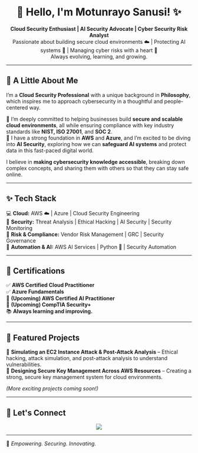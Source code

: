 <h1 align="center">🌸 Hello, I'm Motunrayo Sanusi! ✨</h1>

<p align="center">
  <strong>Cloud Security Enthusiast | AI Security Advocate | Cyber Security Risk Analyst</strong>  
  <br>Passionate about building secure cloud environments ☁️ | Protecting AI systems 🤖 | Managing cyber risks with a heart 💖  
  <br>Always evolving, learning, and growing.  
</p>

---

<h2>💖 A Little About Me</h2>  

I’m a **Cloud Security Professional** with a unique background in **Philosophy**, which inspires me to approach cybersecurity in a thoughtful and people-centered way.  

🌸 I’m deeply committed to helping businesses build **secure and scalable cloud environments**, all while ensuring compliance with key industry standards like **NIST, ISO 27001**, and **SOC 2**.  
🌸 I have a strong foundation in **AWS** and **Azure**, and I’m excited to be diving into **AI Security**, exploring how we can **safeguard AI systems** and protect data in this fast-paced digital world.  

I believe in **making cybersecurity knowledge accessible**, breaking down complex concepts, and sharing them with others so that they can stay safe online.  

---

<h2>✨ Tech Stack</h2>  

💻 **Cloud:** AWS ☁️ | Azure | Cloud Security Engineering  
🔐 **Security:** Threat Analysis | Ethical Hacking | AI Security | Security Monitoring  
📜 **Risk & Compliance:** Vendor Risk Management | GRC | Security Governance  
🤖 **Automation & AI:** AWS AI Services | Python 🐍 | Security Automation  

---

<h2>📜 Certifications</h2>  

✅ **AWS Certified Cloud Practitioner**  
✅ **Azure Fundamentals**  
🎯 **(Upcoming) AWS Certified AI Practitioner**  
🎯 **(Upcoming) CompTIA Security+**  
📚 **Always learning and improving.**  

---

<h2>💫 Featured Projects</h2>  

🔹 **Simulating an EC2 Instance Attack & Post-Attack Analysis** – Ethical hacking, attack simulation, and post-attack analysis to understand vulnerabilities.  
🔹 **Designing Secure Key Management Across AWS Resources** – Creating a strong, secure key management system for cloud environments.  

*(More exciting projects coming soon!)*  

---

<h2>🌸 Let's Connect</h2>  

<p align="center">
  <a href="https://www.linkedin.com/in/motunrayo3156" target="_blank">
    <img src="https://img.shields.io/badge/LinkedIn-0077B5?style=for-the-badge&logo=linkedin&logoColor=white" />
  </a>
</p>

---

💖 *Empowering. Securing. Innovating.*  

